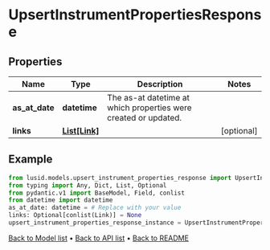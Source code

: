 # UpsertInstrumentPropertiesResponse

## Properties
Name | Type | Description | Notes
------------ | ------------- | ------------- | -------------
**as_at_date** | **datetime** | The as-at datetime at which properties were created or updated. | 
**links** | [**List[Link]**](Link.md) |  | [optional] 
## Example

```python
from lusid.models.upsert_instrument_properties_response import UpsertInstrumentPropertiesResponse
from typing import Any, Dict, List, Optional
from pydantic.v1 import BaseModel, Field, conlist
from datetime import datetime
as_at_date: datetime = # Replace with your value
links: Optional[conlist(Link)] = None
upsert_instrument_properties_response_instance = UpsertInstrumentPropertiesResponse(as_at_date=as_at_date, links=links)

```

[Back to Model list](../README.md#documentation-for-models) &#8226; [Back to API list](../README.md#documentation-for-api-endpoints) &#8226; [Back to README](../README.md)

